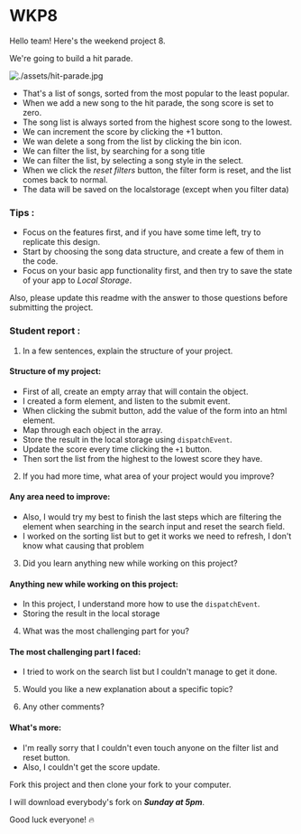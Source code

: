 # WKP8

Hello team! Here's the weekend project 8.

We're going to build a hit parade.

![./assets/hit-parade.jpg](./assets/hit-parade.jpg)

-   That's a list of songs, sorted from the most popular to the least popular.
-   When we add a new song to the hit parade, the song score is set to zero.
-   The song list is always sorted from the highest score song to the lowest.
-   We can increment the score by clicking the +1 button.
-   We wan delete a song from the list by clicking the bin icon.
-   We can filter the list, by searching for a song title
-   We can filter the list, by selecting a song style in the select.
-   When we click the _reset filters_ button, the filter form is reset, and the list comes back to normal.
-   The data will be saved on the localstorage (except when you filter data)

### Tips :

-   Focus on the features first, and if you have some time left, try to replicate this design.
-   Start by choosing the song data structure, and create a few of them in the code.
-   Focus on your basic app functionality first, and then try to save the state of your app to _Local Storage_.

Also, please update this readme with the answer to those questions before submitting the project.

### Student report :

1. In a few sentences, explain the structure of your project.

#### Structure of my project:
 
 - First of all, create an empty array that will contain the object.
 - I created a form element, and listen to the submit event.
 - When clicking the submit button, add the value of the form into an html element.
 - Map through each object in the array.
 - Store the result in the local storage using `dispatchEvent`.
 - Update the score every time clicking the `+1` button.
 - Then sort the list from the highest to the lowest score they have.
 
2. If you had more time, what area of your project would you improve?
 
#### Any area need to improve:
 
 <!-- - If I had more time, I would work on the score update. -->
 - Also, I would try my best to finish the last steps which are filtering the element when searching in the search input and reset the search field.
 - I worked on the sorting list but to get it works we need to refresh, I don't know what causing that problem
 
3. Did you learn anything new while working on this project?
 
#### Anything new while working on this project:
 - In this project, I understand more how to use the `dispatchEvent`.
 - Storing the result in the local storage
 
4. What was the most challenging part for you?
 
#### The most challenging part I faced:
 
 <!-- - I try to manage how to get the score updated but I could not solve it. I spent most of my time trying to work on it but still, it didn't work.  -->
 - I tried to work on the search list but I couldn't manage to get it done.
 
5. Would you like a new explanation about a specific topic?

6. Any other comments?
 
#### What's more:
 
 - I'm really sorry that I couldn't even touch anyone on the filter list and reset button.
 - Also, I couldn't get the score update.

Fork this project and then clone your fork to your computer.

I will download everybody's fork on **_Sunday at 5pm_**.

Good luck everyone! 🔥
